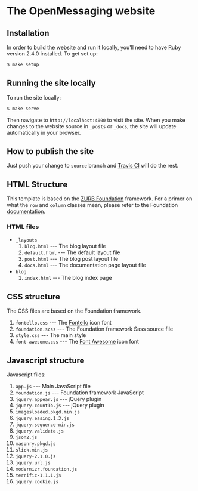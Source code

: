 # The OpenMessaging website

## Installation

In order to build the website and run it locally, you'll need to have Ruby version 2.4.0 installed. To get set up:


```bash
$ make setup
```

## Running the site locally

To run the site locally:

```bash
$ make serve
```

Then navigate to `http://localhost:4000` to visit the site. When you make changes to the website source in `_posts` or `_docs`, the site will update automatically in your browser.

## How to publish the site

Just push your change to `source` branch and [Travis CI](https://travis-ci.org/) will do the rest.

## HTML Structure

This template is based on the [ZURB Foundation](http://foundation.zurb.com/) framework. For a primer on what the `row` and `column` classes mean, please refer to the Foundation [documentation](http://foundation.zurb.com/sites/docs/).

### HTML files

* `_layouts`
  1. `blog.html` --- The blog layout file
  2. `default.html` --- The default layout file
  3. `post.html` --- The blog post layout file
  4. `docs.html` --- The documentation page layout file
* `blog`
  1. `index.html` --- The blog index page


## CSS structure

The CSS files are based on the Foundation framework.

1. `fontello.css` --- The [Fontello](https://github.com/fontello/fontello) icon font
2. `foundation.scss` --- The Foundation framework Sass source file
3. `style.css` --- The main style
4. `font-awesome.css` --- The [Font Awesome](http://fontawesome.io/) icon font

## Javascript structure

Javascript files:

1. `app.js` --- Main JavaScript file
2. `foundation.js` --- Foundation framework JavaScript
3. `jquery.appear.js` --- jQuery plugin
4. `jquery.countTo.js` --- jQuery plugin
5. `imagesloaded.pkgd.min.js`
6. `jquery.easing.1.3.js`
7. `jquery.sequence-min.js`
8. `jquery.validate.js`
9. `json2.js`
10. `masonry.pkgd.js`
11. `slick.min.js`
12. `jquery-2.1.0.js`
13. `jquery.url.js`
14. `modernizr.foundation.js`
15. `terrific-1.1.1.js`
16. `jquery.cookie.js`